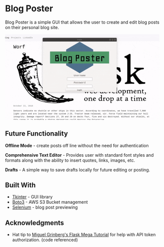 # Blog Poster

Blog Poster is a simple GUI that allows the user to create and edit blog posts on their personal blog site.

![alt text](https://raw.githubusercontent.com/astepe/blog_poster/master/blogposterdemo.gif)

## Future Functionality

**Offline Mode** - create posts off line without the need for authentication

**Comprehensive Text Editor** - Provides user with standard font styles and formats along with the ability to insert quotes, links, images, etc.

**Drafts** - A simple way to save drafts locally for future editing or posting.

## Built With

* [Tkinter](https://tkdocs.com/) - GUI library
* [Boto3](https://boto3.amazonaws.com/v1/documentation/api/latest/index.html) - AWS S3 Bucket management
* [Selenium](https://www.seleniumhq.org/) - blog post previewing

## Acknowledgments

* Hat tip to [Miguel Grinberg's Flask Mega Tutorial](https://blog.miguelgrinberg.com/post/the-flask-mega-tutorial-part-xxiii-application-programming-interfaces-apis) for help with API token authorization. (code referenced)

